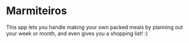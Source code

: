 # Marmiteiros
This app lets you handle making your own packed meals by planning out your week or month, and even gives you a shopping list! :)
